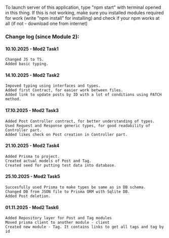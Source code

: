 To launch server of this application, type "npm start" with terminal opened in this thing.
If this is not working, make sure you installed modules required for work (write "npm install" for installing) and check if your npm works at all (if not - download one from internet)

### Change log (since Module 2):

#### 10.10.2025 - Mod2 Task1

    Changed JS to TS.
    Added basic typing.

#### 14.10.2025 - Mod2 Task2

    Impoved typing using interfaces and types. 
    Added first Contract, for easier work between files. 
    Added link to update posts by ID with a lot of conditions using PATCH method.

#### 17.10.2025 - Mod2 Task3

    Added Post Controller contract, for better understanding of types.
    Used Request and Response generic types, for good readability of Controller part.
    Added likes check on Post creation in Controller part.

#### 21.10.2025 - Mod2 Task4

    Added Prisma to project.
    Created actual models of Post and Tag.
    Created seed for putting test data into database.

#### 25.10.2025 - Mod2 Task5

    Succesfully used Prisma to make types be same as in DB schema.
    Changed DB from JSON file to Prisma ORM with Sqlite DB.
    Added Post deletion.

#### 01.11.2025 - Mod2 Task6

    Added Repository layer for Post and Tag modules
    Moved prisma client to another module - client
    Created new module - Tag. It contains links to get all tags and tag by id